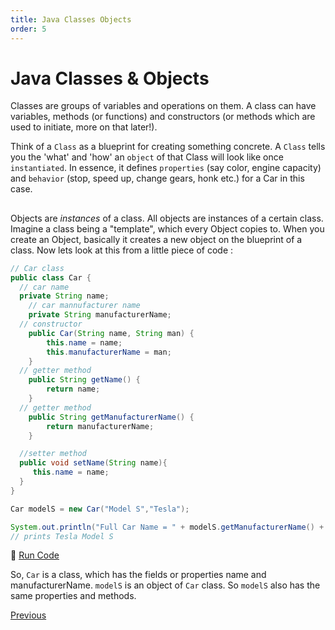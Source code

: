 ```yaml
---
title: Java Classes Objects
order: 5
---
```

# Java Classes & Objects

Classes are groups of variables and operations on them. A class can have variables, methods (or functions) and constructors (or methods which are used to initiate, more on that later!).

Think of a `Class` as a blueprint for creating something concrete. A `Class` tells you the 'what' and 'how' an `object` of that Class will look like once `instantiated`. In essence, it defines `properties` (say color, engine capacity) and `behavior` (stop, speed up, change gears, honk etc.) for a Car in this case.

##  

Objects are _instances_ of a class. All objects are instances of a certain class. Imagine a class being a "template", which every Object copies to. When you create an Object, basically it creates a new object on the blueprint of a class. Now lets look at this from a little piece of code :

```java
// Car class
public class Car {
  // car name
  private String name;
    // car mannufacturer name
    private String manufacturerName;
  // constructor
    public Car(String name, String man) {
        this.name = name;
        this.manufacturerName = man;
    }
  // getter method
    public String getName() {
        return name;
    }
  // getter method
    public String getManufacturerName() {
        return manufacturerName;
    }

  //setter method
  public void setName(String name){
     this.name = name;
  }
}

Car modelS = new Car("Model S","Tesla");

System.out.println("Full Car Name = " + modelS.getManufacturerName() + " " + modelS.getName());
// prints Tesla Model S
```

:rocket: [Run Code](https://repl.it/CJZP/0)

So, `Car` is a class, which has the fields or properties name and manufacturerName. `modelS` is an object of `Car` class. So `modelS` also has the same properties and methods.

[Previous](Java-Basics)
